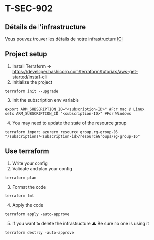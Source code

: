 # T-SEC-902

## Détails de l'infrastructure
Vous pouvez trouver les détails de notre infrastructure [ICI](./README_TERRAFORM.md)
## Project setup
1. Install Terraform -> https://developer.hashicorp.com/terraform/tutorials/aws-get-started/install-cli
2. Initialize the project
```shell
terraform init --upgrade
```
3. Init the subscription env variable
```shell
export ARM_SUBSCRIPTION_ID="<subscription-ID>" #For mac @ Linux
setx ARM_SUBSCRIPTION_ID "<subscription-ID>" #For Windows
```
4. You may need to update the state of the resource group
```shell
terraform import azurerm_resource_group.rg-group-16 "/subscriptions/<subscription-id>/resourceGroups/rg-group-16"
```
## Use terraform
1. Write your config
2. Validate and plan your config
```shell
terraform plan
```
3. Format the code
```shell
terraform fmt
```
4. Apply the code
```shell
terraform apply -auto-approve
```
5. If you want to delete the infrastructure ⚠️ Be sure no one is using it
```shell
terraform destroy -auto-approve
```




